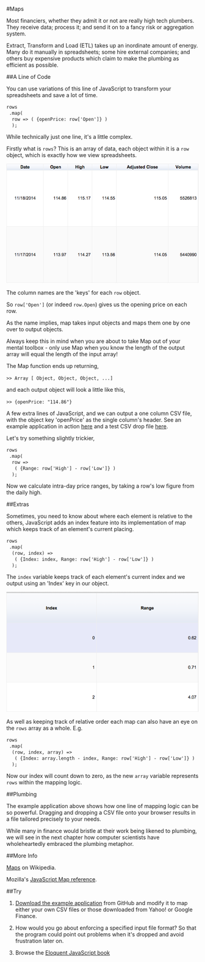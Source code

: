 #Maps

Most financiers, whether they admit it or not are really high tech plumbers. They receive data; process it; and send it on to a fancy risk or aggregation system.

Extract, Transform and Load (ETL) takes up an inordinate amount of energy. Many do it manually in spreadsheets; some hire external companies; and others buy expensive products which claim to make the plumbing as efficient as possible.

##A Line of Code

You can use variations of this line of JavaScript to transform your spreadsheets and save a lot of time.

~~~~~~~~
rows
 .map(
  row => ( {openPrice: row['Open']} )
  );
~~~~~~~~

While technically just one line, it's a little complex.

Firstly what is `rows`? This is an array of data, each object within it is a `row` object, which is exactly how we view spreadsheets.

![Example Table](images/01_example_table.png)

The column names are the 'keys' for each `row` object.

So `row['Open']` (or indeed `row.Open`) gives us the opening price on each row.

As the name implies, map takes input objects and maps them one by one over to output objects.

Always keep this in mind when you are about to take Map out of your mental toolbox - only use Map when you know the length of the output array will equal the length of the input array!

The Map function ends up returning,

`>> Array [ Object, Object, Object, ...]`

and each output object will look a little like this,

`>> {openPrice: "114.86"}`

A few extra lines of JavaScript, and we can output a one column CSV file, with the object key 'openPrice' as the single column's header. See an example application in action [here](https://storage.googleapis.com/blogjohnorfordcom/book/map/etl.html) and a test CSV drop file [here](https://storage.googleapis.com/blogjohnorfordcom/book/map/testDrop.csv).

Let's try something slightly trickier,

~~~~~~~~
rows
 .map(
  row =>
   ( {Range: row['High'] - row['Low']} )
  );
~~~~~~~~

Now we calculate intra-day price ranges, by taking a row's low figure from the daily high.

##Extras

Sometimes, you need to know about where each element is relative to the others, JavaScript adds an index feature into its implementation of map which keeps track of an element's current placing.

~~~~~~~~
rows
 .map(
  (row, index) =>
   ( {Index: index, Range: row['High'] - row['Low']} )
  );
~~~~~~~~

The `index` variable keeps track of each element's current index and we output using an 'Index' key in our object.

![Indexed Table](images/01_index_table.png)

As well as keeping track of relative order each map can also have an eye on the `rows` array as a whole. E.g.

~~~~~~~~
rows
 .map(
  (row, index, array) =>
   ( {Index: array.length - index, Range: row['High'] - row['Low']} )
  );
~~~~~~~~

Now our index will count down to zero, as the new `array` variable represents `rows` within the mapping logic.

##Plumbing

The example application above shows how one line of mapping logic can be so powerful. Dragging and dropping a CSV file onto your browser results in a file tailored precisely to your needs.

While many in finance would bristle at their work being likened to plumbing, we will see in the next chapter how computer scientists have wholeheartedly embraced the plumbing metaphor.

##More Info

[Maps](https://en.wikipedia.org/wiki/Map_(higher-order_function)) on Wikipedia.

Mozilla's [JavaScript Map reference](https://developer.mozilla.org/en/docs/Web/JavaScript/Reference/Global_Objects/Array/map).

##Try

1) [Download the example application](https://github.com/mmport80/JavascriptFinanceBook/tree/master/manuscript/code/chapter%2002%20-%20map) from GitHub and modify it to map either your own CSV files or those downloaded from Yahoo! or Google Finance.

2) How would you go about enforcing a specified input file format?  So that the program could point out problems when it's dropped and avoid frustration later on.

3) Browse the [Eloquent JavaScript book](http://eloquentjavascript.net/1st_edition/contents.html)
